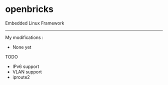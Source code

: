 openbricks
==========

Embedded Linux Framework

-----------------------------

My modifications :
* None yet

TODO
* IPv6 support
* VLAN support
* iproute2
